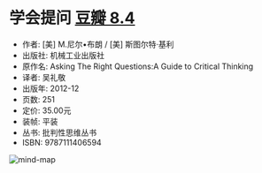 # 学会提问 [豆瓣 8.4](https://book.douban.com/subject/20428922/)

- 作者: [美] M.尼尔•布朗 / [美] 斯图尔特·基利
- 出版社: 机械工业出版社
- 原作名: Asking The Right Questions:A Guide to Critical Thinking
- 译者: 吴礼敬
- 出版年: 2012-12
- 页数: 251
- 定价: 35.00元
- 装帧: 平装
- 丛书: 批判性思维丛书
- ISBN: 9787111406594

![mind-map](https://github.com/zhongke/reading/blob/master/image/003_asking_the_right_questions.png)
